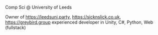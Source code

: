 Comp Sci @ University of Leeds

Owner of https://leedsuni.party, https://sicknslick.co.uk, https://greybird.group experienced developer in Unity, C#, Python, Web (fullstack)
